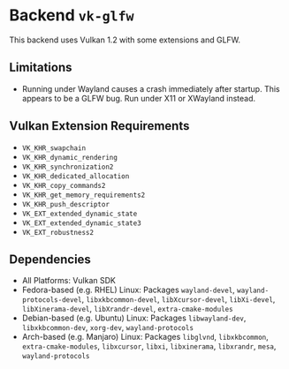 # Backend `vk-glfw`

This backend uses Vulkan 1.2 with some extensions and GLFW.

## Limitations
* Running under Wayland causes a crash immediately after startup. This appears to be a GLFW bug. Run under X11 or XWayland instead.

## Vulkan Extension Requirements
* `VK_KHR_swapchain`
* `VK_KHR_dynamic_rendering`
* `VK_KHR_synchronization2`
* `VK_KHR_dedicated_allocation`
* `VK_KHR_copy_commands2`
* `VK_KHR_get_memory_requirements2`
* `VK_KHR_push_descriptor`
* `VK_EXT_extended_dynamic_state`
* `VK_EXT_extended_dynamic_state3`
* `VK_EXT_robustness2`

## Dependencies
* All Platforms: Vulkan SDK
* Fedora-based (e.g. RHEL) Linux: Packages `wayland-devel`, `wayland-protocols-devel`, `libxkbcommon-devel`, `libXcursor-devel`, `libXi-devel`, `libXinerama-devel`, `libXrandr-devel`, `extra-cmake-modules`
* Debian-based (e.g. Ubuntu) Linux: Packages `libwayland-dev`, `libxkbcommon-dev`, `xorg-dev`, `wayland-protocols`
* Arch-based (e.g. Manjaro) Linux: Packages `libglvnd`, `libxkbcommon`, `extra-cmake-modules`, `libxcursor`, `libxi`, `libxinerama`, `libxrandr`, `mesa`, `wayland-protocols`